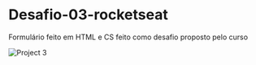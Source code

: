 # Desafio-03-rocketseat
Formulário feito em HTML e CS feito como desafio proposto pelo curso

![Project 3](https://github.com/pedro5655/Desafio-03-rocketseat/assets/63312505/5f948386-5087-4304-8fa0-b3203ffe33c1)
